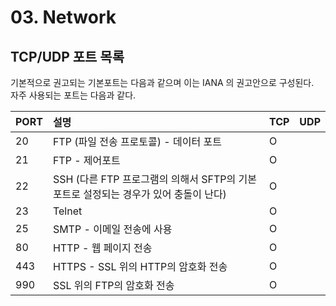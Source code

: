 # 03. Network

## TCP/UDP 포트 목록

기본적으로 권고되는 기본포트는 다음과 같으며 이는 IANA 의 권고안으로 구성된다.  
자주 사용되는 포트는 다음과 같다.

| PORT | 설명 | TCP | UDP |
| :--- | :--- | :--- | :--- |
| 20 | FTP \(파일 전송 프로토콜\) - 데이터 포트 | O |  |
| 21 | FTP - 제어포트 | O |  |
| 22 | SSH \(다른 FTP 프로그램의 의해서 SFTP의 기본 포트로 설정되는 경우가 있어 충돌이 난다\) | O |  |
| 23 | Telnet  | O |  |
| 25 | SMTP - 이메일 전송에 사용 | O |  |
| 80 | HTTP - 웹 페이지 전송 | O |  |
| 443 | HTTPS - SSL 위의 HTTP의 암호화 전송 | O |  |
| 990 | SSL 위의 FTP의 암호화 전송 | O |  |



